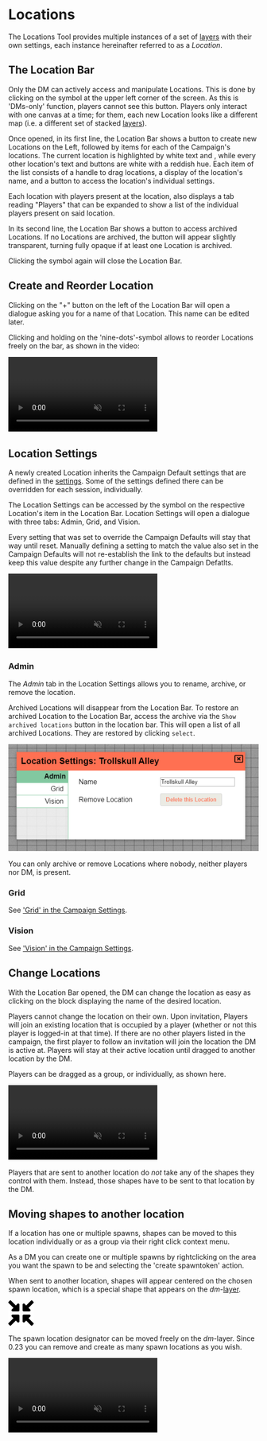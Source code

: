# Locations

The Locations Tool provides multiple instances of a set of [layers](/docs/dm/layers/) with their own settings, each instance hereinafter referred to as a _Location_.

## The Location Bar

Only the DM can actively access and manipulate Locations.
This is done by clicking on the <font-awesome :icon="['far', 'compass']"/> symbol at the upper left corner of the screen.
As this is 'DMs-only' function, players cannot see this button.
Players only interact with one canvas at a time; for them, each new Location looks like a different map (i.e. a different set of stacked [layers](/docs/dm/layers/)).

Once opened, in its first line, the Location Bar shows a button to create new Locations on the Left, followed by items for each of the Campaign's locations.
The current location is highlighted by white text and <font-awesome :icon="['fas', 'cog']"/>, while every other location's text and buttons are white with a reddish hue.
Each item of the list consists of a handle to drag locations, a display of the location's name, and a <font-awesome :icon="['fas', 'cog']"/> button to access the location's individual settings.

Each location with players present at the location, also displays a tab reading "Players" that can be expanded to show a list of the individual players present on said location.

In its second line, the Location Bar shows a button to access archived Locations.
If no Locations are archived, the button will appear slightly transparent, turning fully opaque if at least one Location is archived.

Clicking the <font-awesome :icon="['far', 'compass']"/> symbol again will close the Location Bar.

## Create and Reorder Location

Clicking on the "+" button on the left of the Location Bar will open a dialogue asking you for a name of that Location.
This name can be edited later.

Clicking and holding on the 'nine-dots'-symbol allows to reorder Locations freely on the bar, as shown in the video:

<video autoplay loop muted style="max-width: 680px;">
   <source src="/assets/0.20.0/location-rearrange.webm" type="video/webm">
   <source src="/assets/0.20.0/location-rearrange.mp4" type="video/mp4">
</video>

## Location Settings

A newly created Location inherits the Campaign Default settings that are defined in the [settings](/docs/dm/settings/).
Some of the settings defined there can be overridden for each session, individually.

The Location Settings can be accessed by the <font-awesome :icon="['fas', 'cog']"/> symbol on the respective Location's item in the Location Bar.
Location Settings will open a dialogue with three tabs: Admin, Grid, and Vision.

Every setting that was set to override the Campaign Defaults will stay that way until reset.
Manually defining a setting to match the value also set in the Campaign Defaults will not re-establish the link to the defaults but instead keep this value despite any further change in the Campaign Defatlts.

<video autoplay loop muted style="max-width: 680px;">
   <source src="/assets/0.20.0/settings.webm" type="video/webm">
   <source src="/assets/0.20.0/settings.mp4" type="video/mp4">
</video>

### Admin

The _Admin_ tab in the Location Settings allows you to rename, archive, or remove the location.

Archived Locations will disappear from the Location Bar.
To restore an archived Location to the Location Bar, access the archive via the `Show archived locations` button in the location bar.
This will open a list of all archived Locations.
They are restored by clicking `select`.

![](~/../blog/2020-05-10-release-0.20.0/rename-location.png)

You can only archive or remove Locations where nobody, neither players nor DM, is present.

### Grid

See ['Grid' in the Campaign Settings](/docs/dm/settings/#grid).

### Vision

See ['Vision' in the Campaign Settings](/docs/dm/settings/#vision).

## Change Locations

With the Location Bar opened, the DM can change the location as easy as clicking on the block displaying the name of the desired location.

Players cannot change the location on their own.
Upon invitation, Players will join an existing location that is occupied by a player (whether or not this player is logged-in at that time).
If there are no other players listed in the campaign, the first player to follow an invitation will join the location the DM is active at.
Players will stay at their active location until dragged to another location by the DM.

Players can be dragged as a group, or individually, as shown here.

<video autoplay loop muted style="max-width: 680px;">
   <source src="/assets/0.20.0/location-move.webm" type="video/webm">
   <source src="/assets/0.20.0/location-move.mp4" type="video/mp4">
</video>

Players that are sent to another location do _not_ take any of the shapes they control with them.
Instead, those shapes have to be sent to that location by the DM.

## Moving shapes to another location

If a location has one or multiple spawns, shapes can be moved to this location individually or as a group via their right click context menu.

As a DM you can create one or multiple spawns by rightclicking on the area you want the spawn to be and selecting the 'create spawntoken' action.

When sent to another location, shapes will appear centered on the chosen spawn location, which is a special shape that appears on the _dm_-[layer](/docs/dm/layers/#dm).

![Spawn Location Designator](./assets/spawn.png "Spawn Location Designator")

The spawn location designator can be moved freely on the _dm_-layer.
Since 0.23 you can remove and create as many spawn locations as you wish.

<video autoplay loop muted style="max-width: 680px;">
   <source src="/assets/0.23.0/spawn.webm" type="video/webm">
   <source src="/assets/0.23.0/spawn.mp4" type="video/mp4">
</video>

